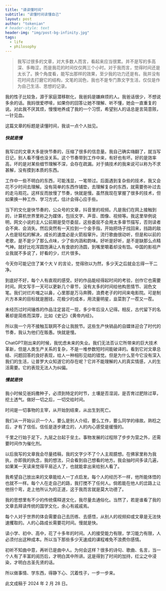 ```yaml
---
title: "请读懂时间"
subtitle: "读懂时间读懂自己"
layout: post
author: "tokenian"
# header-style: text
header-img: "img/post-bg-infinity.jpg"
tags:
  - life
  - philosophy
---
```


> 我写过很多的文章，对大多数人而言，看起来应当很累。并不是写的多高深、多晦涩，而是我花的时间仅仅两三个小时。对于我而言，觉得时间还是太长了。换个角度看，能写出那样的效果，至少我的功力还是有。我并没有花时间去打磨它的结构，文笔的润色，我也不是专门靠文字生活，仅仅是作为自己生活、思想的记录。

我的性子比较急，源于家庭潜移默化，我爸妈是嫌麻烦的人。我爸话很少，不想说多余的话。我妈很爱啰嗦，如果你的回答让她不理解、听不懂，她会一直重复的说。对此我不厌其烦，慢慢地养成了我的一个习惯，希望别人的话总是言简意赅，一针见血。

这篇文章的标题是读懂时间，我谈一点个人拙见。

##### 快就是慢

我写过的文章大多是快节奏的，压缩了很多的信息量。我自己确实嗨翻了，就当写日记，别人看不懂也没关系。这个节奏带到工作中来，有好也有坏。好的是效率高，坏的是对某些细节理解不深，会存在疏漏。对于搞技术的我来说可以称为不求甚解，没有摸到本质的东西。

工作中一些不明白的东西，可能浅显，一笔带过。后面遇到复杂些的技术，我又会花不少时间去理解。没有简单的东西作铺垫，去理解复杂的东西，就需要弥补过去的走马观花。这样反而放慢了节奏，快就是慢。虽然我现在掌握了很多的技术，但如果换一种工作、学习方式，估计会得心应手些。

当下的文化是快节奏的，公众号的文章，抖音里的视频。凡是我们在网上接触到的，计算机世界里称之为媒体，包括文字、声音、图像、视频等。我这里举例说明，网文小说的主人公前期是受尽委屈，这些委屈不会用太多章节描写，否则读者会不爽、会消失。然后突然有一天捡到一个金手指，开始把场子找回来，挡路的敌人也是轻松的解决，成长的速度必是火箭般窜升。流行歌曲很动听，但是和以前的老歌，是不是少了那么点味，少了些内涵和韵味。好听是好听，是不是缺那么点精气神。就好比吃浑圆饱满让人有食欲的汤圆，到嘴里嚼着却没有馅。中国的影视产业我就不多说了，好看的少，烂片很多。

今天你可能记住了某个大 V 的言论，觉得欣以为然，多少天之后就会忘得一干二净。

到底好不好，每个人有直观的感受。好的作品能经得起时间的考验，创作它也需要时间。网文写手一天可以更新几个章节，没有太多的时间给他构思情节、润色文笔。我们对烂片嗤之以鼻，心里那是万马奔腾，浪费老子的时间来电影院。可是制片方本来的目标就是圈钱，花极少的成本，用流量明星，韭菜割了一茬又一茬。

未经历过时间锤炼的作品注定昙花一现，多少年后没人记得。相反，古代留下的名著却是简练而深厚，比如《史记》《黄帝内经》。

所以我一个月不接触互联网不会让我脱节。这些生产快销品的自媒体迎合了时代的节奏，我认为他们在贩愚。快就是慢。

ChatGPT刚出来的时候，我忧虑未来的失业。我们无法否认它所带来的巨大技术革新，但是人类生产关系的复杂，不是一堆参数短时间能破译的。看到它对文章总结、问题回答的良好表现，给人一种相形见绌的错觉。但是为什么至今它没有深入我们的生活，让普罗大众知道它的存在呢？它并不能理解的人的真实情感，人的生活需要。它的表现无法人为纠偏。

##### 慢就是快

我小时候见爸妈撒种子，必须到特定的时节，土壤是否湿润，是否育过肥除过草，挖土透气。做好一切之后，一切交给时间。

时间是一切事物的主宰，从开始到结束，从出生到死亡。

我们从一开始认识一个人，要么是别人介绍，要么工作，要么同学的缘故。熟稔之后，才有了信任。信任是逐步建立的，人的内心感受是缓慢的。

千里之行始于足下，九层之台起于垒土。事物发展的过程除了步步为营之外，还需要时间作为催化剂。

以后我写的文章我会尽量捂稿，我的文字少不了个人主观臆想。在佛家里称为我执，亦即我的执念，我的想法，只会看到自己想看的地方。我会抽时间多读几遍，如果某一天读来觉得平易近人了，也就能拿出来给别人看了。

我希望自己放出来的文章能给人一丁点启发。每个人的经历不一样，他所能体悟的也就不一样。每个人在走自己的路，我打搅不了任何人。倘若能在他人的岔路上让他拐个弯，走上他所认为的正道，这于我而言就是莫大功德了。

我的思想里有不少的传统儒释道文化，我尽量去通俗化。当然了，若是谁看了我的文章去拜读传统的国学文化，余心有戚戚焉。

每个人对于世界的体会需要自己去历练、去感悟，从别人的视频抑或文章是无法快速攫取的。人的心路成长需要花时间。慢就是快。

读小学、初中、高中，花了十多年的时间。人的接受能力有限，学习能力有限，人必须付出这种成本。所以当下那些多少天速成的课程难免不浪费你感情。

初听不知曲中意，再听已是曲中人。为何会这样？很多的诗句、歌曲、名言，当一个人有了丰富的阅历后，才明白其中所讲。这是得到了时间的加持，红尘之中浸染，才明白古圣先贤的话。

所以做事情、学东西，得静下心、沉着性子，一步一步来。

此文成稿于 2024 年 2 月 28 日。
